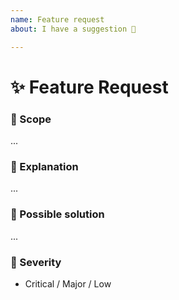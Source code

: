 ```yaml
---
name: Feature request
about: I have a suggestion 🙋

---
```


<!--
  Thanks for reporting an issue 😄  to `wix-style-react`!
  Before you submit, please search open / closed issues before submitting, since someone else might
  have asked the same thing before.
  -->

# ✨ Feature Request

### 🔦 Scope

<!---
  Tell us what is the scope of the feature you'd like to request. Is it about an exisitng component?
  It is a new component? Bahvior change?
  -->

...

### 💁 Explanation

<!---
  Tell us how the new feature would work.
  -->

...

### 🐾 Possible solution <!-- optional -->

<!---
  Suggest ideas how to implement the addition or change
  -->

...

### 👀 Severity

<!---
  Try to reflect how sever the issue is in general. Pick the most relevant one.
  -->

- Critical / Major / Low
